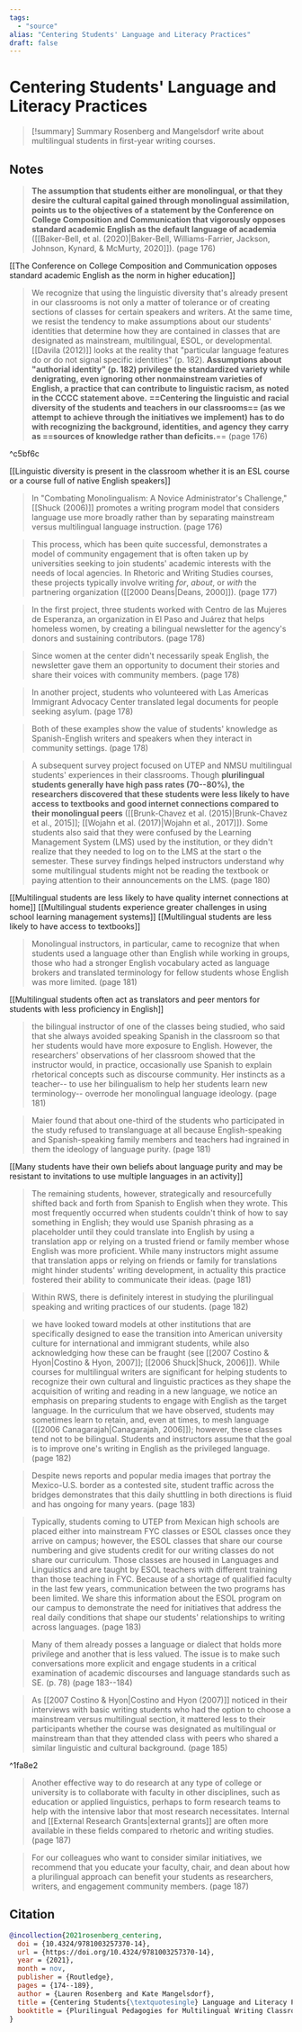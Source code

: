 ```yaml
---
tags:
  - "source"
alias: "Centering Students' Language and Literacy Practices"
draft: false
---
```


# Centering Students' Language and Literacy Practices

> [!summary] Summary
> Rosenberg and Mangelsdorf write about multilingual students in first-year writing courses.

## Notes

> **The assumption that students either are monolingual, or that they desire the cultural capital gained through monolingual assimilation, points us to the objectives of a statement by the Conference on College Composition and Communication that vigorously opposes standard academic English as the default language of academia** ([[Baker-Bell, et al. (2020)|Baker-Bell, Williams-Farrier, Jackson, Johnson, Kynard, & McMurty, 2020]]). (page 176)

[[The Conference on College Composition and Communication opposes standard academic English as the norm in higher education]]

> We recognize that using the linguistic diversity that's already present in our classrooms is not only a matter of tolerance or of creating sections of classes for certain speakers and writers. At the same time, we resist the tendency to make assumptions about our students' identities that determine how they are contained in classes that are designated as mainstream, multilingual, ESOL, or developmental. [[Davila (2012)]] looks at the reality that "particular language features do or do not signal specific identities" (p. 182). **Assumptions about "authorial identity" (p. 182) privilege the standardized variety while denigrating, even ignoring other nonmainstream varieties of English, a practice that can contribute to linguistic racism, as noted in the CCCC statement above.** **==Centering the linguistic and racial diversity of the students and teachers in our classrooms== (as we attempt to achieve through the initiatives we implement) has to do with recognizing the background, identities, and agency they carry as ==sources of knowledge rather than deficits.**== (page 176)

^c5bf6c

[[Linguistic diversity is present in the classroom whether it is an ESL course or a course full of native English speakers]]

> In "Combating Monolingualism: A Novice Administrator's Challenge," [[Shuck (2006)]] promotes a writing program model that considers language use more broadly rather than by separating mainstream versus multilingual language instruction. (page 176)

> This process, which has been quite successful, demonstrates a model of community engagement that is often taken up by universities seeking to join students' academic interests with the needs of local agencies. In Rhetoric and Writing Studies courses, these projects typically involve writing *for*, *about*, or *with* the partnering organization ([[2000 Deans|Deans, 2000]]). (page 177)

> In the first project, three students worked with Centro de las Mujeres de Esperanza, an organization in El Paso and Juárez that helps homeless women, by creating a bilingual newsletter for the agency's donors and sustaining contributors. (page 178)

> Since women at the center didn't necessarily speak English, the newsletter gave them an opportunity to document their stories and share their voices with community members. (page 178)

> In another project, students who volunteered with Las Americas Immigrant Advocacy Center translated legal documents for people seeking asylum. (page 178)

> Both of these examples show the value of students' knowledge as Spanish-English writers and speakers when they interact in community settings. (page 178)

> A subsequent survey project focused on UTEP and NMSU multilingual students' experiences in their classrooms. Though **plurilingual students generally have high pass rates (70--80%), the researchers discovered that these students were less likely to have access to textbooks and good internet connections compared to their monolingual peers** ([[Brunk-Chavez et al. (2015)|Brunk-Chavez et al., 2015]]; [[Wojahn et al. (2017)|Wojahn et al., 2017]]). Some students also said that they were confused by the Learning Management System (LMS) used by the institution, or they didn't realize that they needed to log on to the LMS at the start o the semester. These survey findings helped instructors understand why some multilingual students might not be reading the textbook or paying attention to their announcements on the LMS. (page 180)

[[Multilingual students are less likely to have quality internet connections at home]]
[[Multilingual students experience greater challenges in using school learning management systems]]
[[Multilingual students are less likely to have access to textbooks]]

> Monolingual instructors, in particular, came to recognize that when students used a language other than English while working in groups, those who had a stronger English vocabulary acted as language brokers and translated terminology for fellow students whose English was more limited. (page 181)

[[Multilingual students often act as translators and peer mentors for students with less proficiency in English]]

> the bilingual instructor of one of the classes being studied, who said that she always avoided speaking Spanish in the classroom so that her students would have more exposure to English. However, the researchers' observations of her classroom showed that the instructor would, in practice, occasionally use Spanish to explain rhetorical concepts such as discourse community. Her instincts as a teacher-- to use her bilingualism to help her students learn new terminology-- overrode her monolingual language ideology. (page 181)

> Maier found that about one-third of the students who participated in the study refused to translanguage at all because English-speaking and Spanish-speaking family members and teachers had ingrained in them the ideology of language purity. (page 181)

[[Many students have their own beliefs about language purity and may be resistant to invitations to use multiple languages in an activity]]

> The remaining students, however, strategically and resourcefully shifted back and forth from Spanish to English when they wrote. This most frequently occurred when students couldn't think of how to say something in English; they would use Spanish phrasing as a placeholder until they could translate into English by using a translation app or relying on a trusted friend or family member whose English was more proficient. While many instructors might assume that translation apps or relying on friends or family for translations might hinder students' writing development, in actuality this practice fostered their ability to communicate their ideas. (page 181) 

> Within RWS, there is definitely interest in studying the plurilingual speaking and writing practices of our students. (page 182)

> we have looked toward models at other institutions that are specifically designed to ease the transition into American university culture for international and immigrant students, while also acknowledging how these can be fraught (see [[2007 Costino & Hyon|Costino & Hyon, 2007]]; [[2006 Shuck|Shuck, 2006]]). While courses for multilingual writers are significant for helping students to recognize their own cultural and linguistic practices as they shape the acquisition of writing and reading in a new language, we notice an emphasis on preparing students to engage with English as the target language. In the curriculum that we have observed, students may sometimes learn to retain, and, even at times, to mesh language ([[2006 Canagarajah|Canagarajah, 2006]]); however, these classes tend not to be bilingual. Students and instructors assume that the goal is to improve one's writing in English as the privileged language. (page 182)

> Despite news reports and popular media images that portray the Mexico-U.S. border as a contested site, student traffic across the bridges demonstrates that this daily shuttling in both directions is fluid and has  ongoing for many years. (page 183)

> Typically, students coming to UTEP from Mexican high schools are placed either into mainstream FYC classes or ESOL classes once they arrive on campus; however, the ESOL classes that share our course numbering and give students credit for our writing classes do not share our curriculum. Those classes are housed in Languages and Linguistics and are taught by ESOL teachers with different training than those teaching in FYC. Because of a shortage of qualified faculty in the last few years, communication between the two programs has been limited. We share this information about the ESOL program on our campus to demonstrate the need for initiatives that address the real daily conditions that shape our students' relationships to writing across languages. (page 183)

> Many of them already posses a language or dialect that holds more privilege and another that is less valued. The issue is to make such conversations more explicit and engage students in a critical examination of academic discourses and language standards such as SE. (p. 78) (page 183--184)

> As [[2007 Costino & Hyon|Costino and Hyon (2007)]] noticed in their interviews with basic writing students who had the option to choose a mainstream versus multilingual section, it mattered less to their participants whether the course was designated as multilingual or mainstream than that they attended class with peers who shared a similar linguistic and cultural background. (page 185)

^1fa8e2

> Another effective way to do research at any type of college or university is to collaborate with faculty in other disciplines, such as education or applied linguistics, perhaps to form research teams to help with the intensive labor that most research necessitates. Internal and [[External Research Grants|external grants]] are often more available in these fields compared to rhetoric and writing studies. (page 187)

> For our colleagues who want to consider similar initiatives, we recommend that you educate your faculty, chair, and dean about how a plurilingual approach can benefit your students as researchers, writers, and engagement community members. (page 187)

## Citation

```bibtex
@incollection{2021rosenberg_centering,
  doi = {10.4324/9781003257370-14},
  url = {https://doi.org/10.4324/9781003257370-14},
  year = {2021},
  month = nov,
  publisher = {Routledge},
  pages = {174--189},
  author = {Lauren Rosenberg and Kate Mangelsdorf},
  title = {Centering Students{\textquotesingle} Language and Literacy Practices},
  booktitle = {Plurilingual Pedagogies for Multilingual Writing Classrooms}
}
```

